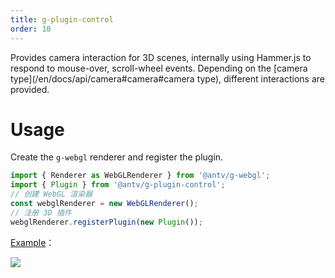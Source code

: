 ```yaml
---
title: g-plugin-control
order: 10
---
```


Provides camera interaction for 3D scenes, internally using Hammer.js to respond to mouse-over, scroll-wheel events. Depending on the [camera type](/en/docs/api/camera#camera#camera type), different interactions are provided.

# Usage

Create the `g-webgl` renderer and register the plugin.

```js
import { Renderer as WebGLRenderer } from '@antv/g-webgl';
import { Plugin } from '@antv/g-plugin-control';
// 创建 WebGL 渲染器
const webglRenderer = new WebGLRenderer();
// 注册 3D 插件
webglRenderer.registerPlugin(new Plugin());
```

[Example](/en/examples/plugins#orbit-control)：

![](https://gw.alipayobjects.com/mdn/rms_6ae20b/afts/img/A*1u8eRKMbVX8AAAAAAAAAAAAAARQnAQ)
